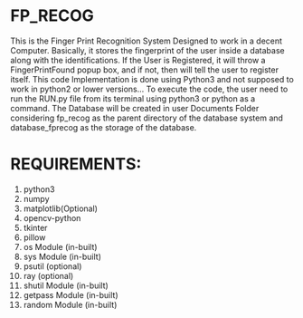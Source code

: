 # FP_RECOG

This is the Finger Print Recognition System Designed to work in a decent Computer.
Basically, it stores the fingerprint of the user inside a database along with the identifications.
If the User is Registered, it will throw a FingerPrintFound popup box, and if not, then will tell the user to register itself.
This code Implementation is done using Python3 and not supposed to work in python2 or lower versions...
To execute the code, the user need to run the RUN.py file from its terminal using python3 or python as a command.
The Database will be created in user Documents Folder considering fp_recog as the parent directory of the database system and database_fprecog as the storage of the database.

# REQUIREMENTS:

01. python3
02. numpy
03. matplotlib(Optional)
04. opencv-python
05. tkinter
06. pillow
07. os Module (in-built)
08. sys Module (in-built)
09. psutil (optional)
10. ray (optional)
11. shutil Module (in-built)
12. getpass Module (in-built)
13. random Module (in-built)
